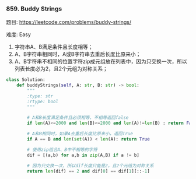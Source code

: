 ### 859. Buddy Strings

题目:
<https://leetcode.com/problems/buddy-strings/>


难度:   Easy

1. 字符串A、B满足条件且长度相等；
2. A、B字符串相同时，A或B字符串去重后长度比原来小；
3. A、B字符串不相同的位置字符zip成元组放在列表中，因为只交换一次，所以列表长度必为2，且2个元组为对称关系；


```python
class Solution:
    def buddyStrings(self, A: str, B: str) -> bool:
        """
        :type: str
        :rtype: bool
        """
        
        # A和B长度满足条件且必须相等，不相等返回false
        if len(A)<=2000 and len(B)<=2000 and len(A)!=len(B) : return False

        # A和B相同时，如果A去重后长度比原来小，返回True
        if A == B and len(set(A)) < len(A): return True

        # 使用zip组合A、B中不相等的字符
        dif = [(a,b) for a,b in zip(A,B) if a != b]

        # 因为只交换一次，所以dif长度只能是2，且2个元组为对称关系
        return len(dif) == 2 and dif[0] == dif[1][::-1]
```

